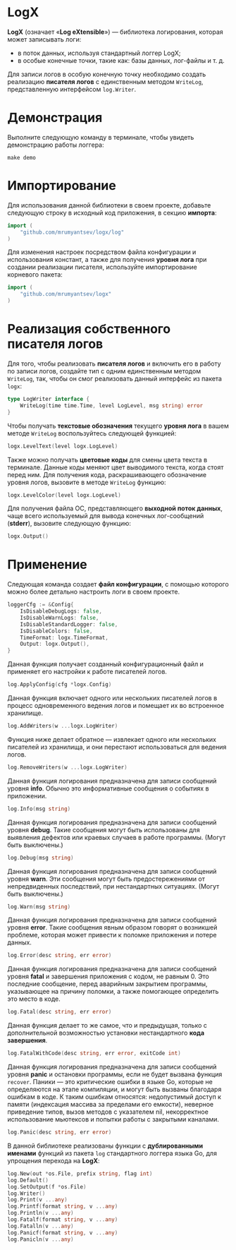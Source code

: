 # LogX

**LogX** (означает &laquo;**Log eXtensible**&raquo;)&nbsp;&mdash; библиотека логирования, которая может записывать логи:

- в поток данных, используя стандартный логгер LogX;
- в особые конечные точки, такие как: базы данных, лог-файлы и т. д.

Для записи логов в особую конечную точку необходимо создать реализацию **писателя логов** с единственным методом `WriteLog`, представленную интерфейсом `log.Writer`.

# Демонстрация

Выполните следующую команду в терминале, чтобы увидеть демонстрацию работы логгера:

```
make demo
```

# Импортирование

Для использования данной библиотеки в своем проекте, добавьте следующую строку в исходный код приложения, в секцию **импорта**:

``` Go
import (
	"github.com/mrumyantsev/logx/log"
)
```

Для изменения настроек посредством файла конфигурации и использования констант, а также для получения **уровня лога** при создании реализации писателя, используйте импортирование корневого пакета:

``` Go
import (
	"github.com/mrumyantsev/logx"
)
```

# Реализация собственного писателя логов

Для того, чтобы реализовать **писателя логов** и включить его в работу по записи логов, создайте тип с одним единственным методом `WriteLog`, так, чтобы он смог реализовать данный интерфейс из пакета `logx`:

``` Go
type LogWriter interface {
	WriteLog(time time.Time, level LogLevel, msg string) error
}
```

Чтобы получать **текстовые обозначения** текущего **уровня лога** в вашем методе `WriteLog` воспользуйтесь следующей функцией:

``` Go
logx.LevelText(level logx.LogLevel)
```

Также можно получать **цветовые коды** для смены цвета текста в терминале. Данные коды меняют цвет выводимого текста, когда стоят перед ним. Для получения кода, раскрашивающего обозначение уровня логов, вызовите в методе `WriteLog` функцию:

``` Go
logx.LevelColor(level logx.LogLevel)
```

Для получения файла ОС, представляющего **выходной поток данных**, чаще всего используемый для вывода конечных лог-сообщений (**stderr**), вызовите следующую функцию:

``` Go
logx.Output()
```

# Применение

Следующая команда создает **файл конфигурации**, с помощью которого можно более детально настроить логи в своем проекте.

``` Go
loggerCfg := &Config{
	IsDisableDebugLogs: false,
	IsDisableWarnLogs: false,
	IsDisableStandardLogger: false,
	IsDisableColors: false,
	TimeFormat: logx.TimeFormat,
	Output: logx.Output(),
}
```

Данная функция получает созданный конфигурационный файл и применяет его настройки к работе писателей логов.

``` Go
log.ApplyConfig(cfg *logx.Config)
```

Данная функция включает одного или нескольких писателей логов в процесс одновременного ведения логов и помещает их во встроенное хранилище.

``` Go
log.AddWriters(w ...logx.LogWriter)
```

Функция ниже делает обратное&nbsp;&mdash; извлекает одного или нескольких писателей из хранилища, и они перестают использоваться для ведения логов.

``` Go
log.RemoveWriters(w ...logx.LogWriter)
```

Данная функция логирования предназначена для записи сообщений уровня **info**. Обычно это информативные сообщения о событиях в приложении.

``` Go
log.Info(msg string)
```

Данная функция логирования предназначена для записи сообщений уровня **debug**. Такие сообщения могут быть использованы для выявления дефектов или краевых случаев в работе программы. (Могут быть выключены.)

``` Go
log.Debug(msg string)
```

Данная функция логирования предназначена для записи сообщений уровня **warn**. Эти сообщения могут быть предостережениями от непредвиденных последствий, при нестандартных ситуациях. (Могут быть выключены.)

``` Go
log.Warn(msg string)
```

Данная функция логирования предназначена для записи сообщений уровня **error**. Такие сообщения явным образом говорят о возникшей проблеме, которая может привести к поломке приложения и потере данных.

``` Go
log.Error(desc string, err error)
```

Данная функция логирования предназначена для записи сообщений уровня **fatal** и завершения приложения с кодом, не равным 0. Это последние сообщение, перед аварийным закрытием программы, указывающее на причину поломки, а также помогающее определить это место в коде.

``` Go
log.Fatal(desc string, err error)
```

Данная функция делает то же самое, что и предыдущая, только с дополнительной возможностью установки нестандартного **кода завершения**.

``` Go
log.FatalWithCode(desc string, err error, exitCode int)
```

Данная функция логирования предназначена для записи сообщений уровня **panic** и остановки программы, если не будет вызвана функция `recover`. Паники&nbsp;&mdash; это критические ошибки в языке Go, которые не определяются на этапе компиляции, и могут быть вызваны благодаря ошибкам в коде. К таким ошибкам относятся: недопустимый доступ к памяти (индексация массива за пределами его емкости), неверное приведение типов, вызов методов с указателем nil, некорректное использование мьютексов и попытки работы с закрытыми каналами.

``` Go
log.Panic(desc string, err error)
```

В данной библиотеке реализованы функции с **дублированными именами** функций из пакета `log` стандартного логгера языка Go, для упрощения перехода на **LogX**:

``` Go
log.New(out *os.File, prefix string, flag int)
log.Default()
log.SetOutput(f *os.File)
log.Writer()
log.Print(v ...any)
log.Printf(format string, v ...any)
log.Println(v ...any)
log.Fatalf(format string, v ...any)
log.Fatalln(v ...any)
log.Panicf(format string, v ...any)
log.Panicln(v ...any)
```
